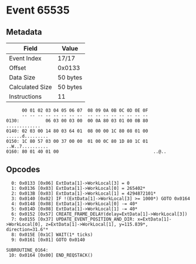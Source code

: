 # Event 65535

## Metadata

| Field           | Value    |
|-----------------|----------|
| Event Index     | 17/17    |
| Offset          | 0x0133   |
| Data Size       | 50 bytes |
| Calculated Size | 50 bytes |
| Instructions    | 11       |

```
      00 01 02 03 04 05 06 07  08 09 0A 0B 0C 0D 0E 0F
      -- -- -- -- -- -- -- --  -- -- -- -- -- -- -- --
0130:          06 03 00 03 00  00 0A 80 03 01 00 0B 80     .............
0140: 02 03 00 14 80 03 64 01  08 00 00 1C 80 08 01 00  ......d.........
0150: 1C 80 57 03 00 37 00 00  01 00 0C 80 1D 80 1C 01  ..W..7..........
0160: 80 01 40 01 00                                    ..@..           
```

## Opcodes

```
  0: 0x0133 [0x06] ExtData[1]->WorkLocal[3] = 0
  1: 0x0136 [0x03] ExtData[1]->WorkLocal[0] = 265402*
  2: 0x013B [0x03] ExtData[1]->WorkLocal[1] = 4294872101*
  3: 0x0140 [0x02] IF !(ExtData[1]->WorkLocal[3] >= 1000*) GOTO 0x0164
  4: 0x0148 [0x08] ExtData[1]->WorkLocal[0] -= 40*
  5: 0x014D [0x08] ExtData[1]->WorkLocal[1] -= 40*
  6: 0x0152 [0x57] CREATE_FRAME_DELAY(delay=ExtData[1]->WorkLocal[3])
  7: 0x0155 [0x37] UPDATE_EVENT_POSITION_AND_DIR: x=ExtData[1]->WorkLocal[0], z=ExtData[1]->WorkLocal[1], y=115.839*, direction=31.6°*
  8: 0x015E [0x1C] WAIT(1* ticks)
  9: 0x0161 [0x01] GOTO 0x0140

SUBROUTINE_0164:
 10: 0x0164 [0x00] END_REQSTACK()
```
